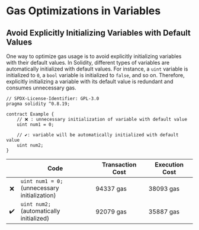 # Gas Optimizations in Variables

## Avoid Explicitly Initializing Variables with Default Values

One way to optimize gas usage is to avoid explicitly initializing variables with their default values. In Solidity, different types of variables are automatically initialized with default values. For instance, a `uint` variable is initialized to `0`, a `bool` variable is initialized to `false`, and so on. Therefore, explicitly initializing a variable with its default value is redundant and consumes unnecessary gas.


```
// SPDX-License-Identifier: GPL-3.0
pragma solidity ^0.8.19;

contract Example {
    // ❌ : unnecessary initialization of variable with default value
    uint num1 = 0;
    
    // ✔️: variable will be automatically initialized with default value
    uint num2;
}
```

|  | Code                                           | Transaction Cost        | Execution Cost         |
| :-: | ---------------------------------------------- | ----------------------- | ---------------------- |
| ❌ | `uint num1 = 0;`<br>(unnecessary initialization)| 94337 gas               | 38093 gas              |
| ✔️ | `uint num2;`<br>(automatically initialized)     | 92079 gas  | 35887 gas |
